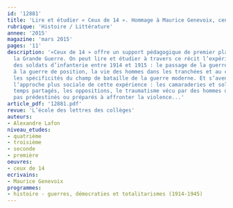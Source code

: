 ```yaml
---
id: '12881'
title: 'Lire et étudier « Ceux de 14 ». Hommage à Maurice Genevoix, cent ans après'
rubrique: 'Histoire / Littérature'
annee: '2015'
magazine: 'mars 2015'
pages: '11'
description: '«Ceux de 14 » offre un support pédagogique de premier plan pour évoquer
  la Grande Guerre. On peut lire et étudier à travers ce récit l’expérience combattante
  des soldats d’infanterie entre 1914 et 1915 : le passage de la guerre de mouvement
  à la guerre de position, la vie des hommes dans les tranchées et au cantonnement,
  les spécificités du champ de bataille de la guerre moderne. Et s’aventurer dans
  l’approche plus sociale de cette expérience : les camaraderies et solidarités, les
  temps partagés, les oppositions, le traumatisme vécu par des hommes qui n’étaient
  pas prédestinés ou préparés à affronter la violence...'
article_pdf: '12881.pdf'
revue: 'L’école des lettres des collèges'
auteurs:
- Alexandre Lafon
niveau_etudes:
- quatrième
- troisième
- seconde
- première
oeuvres:
- ceux de 14
ecrivains:
- Maurice Genevoix
programmes:
- histoire - guerres, démocraties et totalitarismes (1914-1945)
---
```


